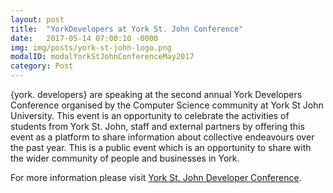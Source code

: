 ```yaml
---
layout: post
title:  "YorkDevelopers at York St. John Conference"
date:   2017-05-14 07:00:10 -0000
img: img/posts/york-st-john-logo.png
modalID: modalYorkStJohnConferenceMay2017
category: Post
---
```

{york. developers} are speaking at the second annual York Developers Conference organised by the Computer Science community at York St John University. This event is an opportunity to celebrate the activities of students from York St. John, staff and external partners by offering this event as a platform to share information about collective endeavours over the past year. This is a public event which is an opportunity to share with the wider community of people and businesses in York.

For more information please visit [York St. John Developer Conference][york-developer-conference-link].

[york-developer-conference-link]: http://yorkdc.net/